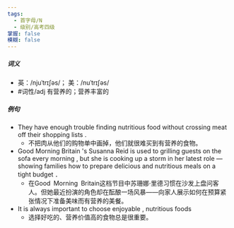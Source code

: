 ```yaml
---
tags:
  - 首字母/N
  - 级别/高考四级
掌握: false
模糊: false
---
```

##### 词义
- 英：/njuˈtrɪʃəs/； 美：/nuˈtrɪʃəs/
- #词性/adj  有营养的；营养丰富的
##### 例句
- They have enough trouble finding nutritious food without crossing meat off their shopping lists .
	- 不把肉从他们的购物单中画掉，他们就很难买到有营养的食物。
- Good Morning Britain 's Susanna Reid is used to grilling guests on the sofa every morning , but she is cooking up a storm in her latest role — showing families how to prepare delicious and nutritious meals on a tight budget ．
	- 在Good Morning Britain这档节目中苏珊娜·里德习惯在沙发上盘问客人。但她最近扮演的角色却在酝酿一场风暴——向家人展示如何在预算紧张情况下准备美味而有营养的美餐。
- It is always important to choose enjoyable , nutritious foods
	- 选择好吃的、营养价值高的食物总是很重要。

